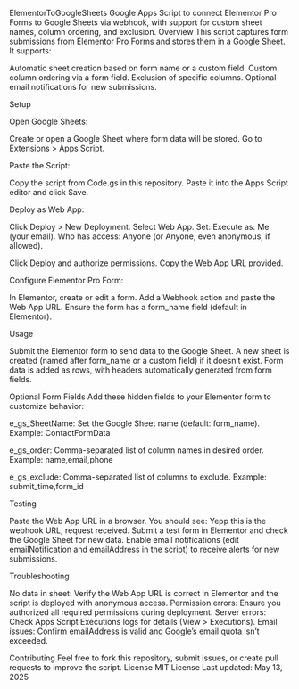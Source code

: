 ElementorToGoogleSheets
Google Apps Script to connect Elementor Pro Forms to Google Sheets via webhook, with support for custom sheet names, column ordering, and exclusion.
Overview
This script captures form submissions from Elementor Pro Forms and stores them in a Google Sheet. It supports:

Automatic sheet creation based on form name or a custom field.
Custom column ordering via a form field.
Exclusion of specific columns.
Optional email notifications for new submissions.

Setup

Open Google Sheets:

Create or open a Google Sheet where form data will be stored.
Go to Extensions > Apps Script.


Paste the Script:

Copy the script from Code.gs in this repository.
Paste it into the Apps Script editor and click Save.


Deploy as Web App:

Click Deploy > New Deployment.
Select Web App.
Set:
Execute as: Me (your email).
Who has access: Anyone (or Anyone, even anonymous, if allowed).


Click Deploy and authorize permissions.
Copy the Web App URL provided.


Configure Elementor Pro Form:

In Elementor, create or edit a form.
Add a Webhook action and paste the Web App URL.
Ensure the form has a form_name field (default in Elementor).



Usage

Submit the Elementor form to send data to the Google Sheet.
A new sheet is created (named after form_name or a custom field) if it doesn’t exist.
Form data is added as rows, with headers automatically generated from form fields.

Optional Form Fields
Add these hidden fields to your Elementor form to customize behavior:

e_gs_SheetName: Set the Google Sheet name (default: form_name).
Example: ContactFormData


e_gs_order: Comma-separated list of column names in desired order.
Example: name,email,phone


e_gs_exclude: Comma-separated list of columns to exclude.
Example: submit_time,form_id



Testing

Paste the Web App URL in a browser. You should see: Yepp this is the webhook URL, request received.
Submit a test form in Elementor and check the Google Sheet for new data.
Enable email notifications (edit emailNotification and emailAddress in the script) to receive alerts for new submissions.

Troubleshooting

No data in sheet: Verify the Web App URL is correct in Elementor and the script is deployed with anonymous access.
Permission errors: Ensure you authorized all required permissions during deployment.
Server errors: Check Apps Script Executions logs for details (View > Executions).
Email issues: Confirm emailAddress is valid and Google’s email quota isn’t exceeded.

Contributing
Feel free to fork this repository, submit issues, or create pull requests to improve the script.
License
MIT License
Last updated: May 13, 2025
